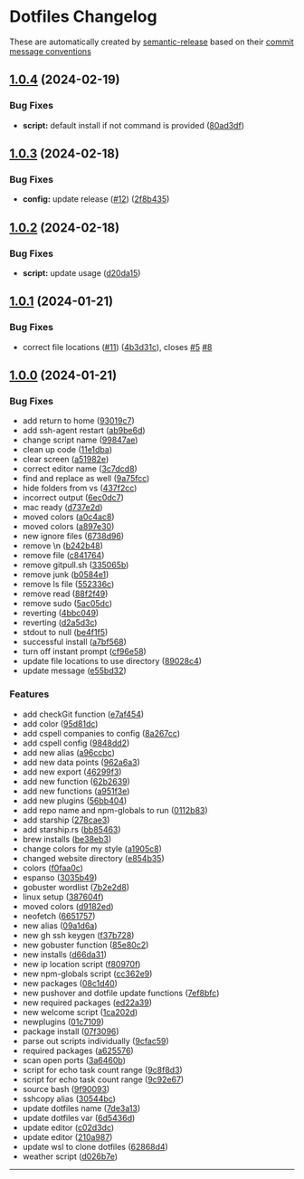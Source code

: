 # Dotfiles Changelog

These are automatically created by [semantic-release](https://github.com/semantic-release/semantic-release) based on their [commit message conventions](https://semantic-release.gitbook.io/semantic-release#commit-message-format)



## [1.0.4](https://github.com/PaleBluDot/dotfiles/compare/v1.0.3...v1.0.4) (2024-02-19)


### Bug Fixes

* **script:** default install if not command is provided ([80ad3df](https://github.com/PaleBluDot/dotfiles/commit/80ad3dfee85a31a8f82be6f3d3c1dd5cbcafe1e5))

## [1.0.3](https://github.com/PaleBluDot/dotfiles/compare/v1.0.2...v1.0.3) (2024-02-18)


### Bug Fixes

* **config:** update release   ([#12](https://github.com/PaleBluDot/dotfiles/issues/12)) ([2f8b435](https://github.com/PaleBluDot/dotfiles/commit/2f8b435b3ef64a0955e54b9d2608f7c76ba6f4f6))

## [1.0.2](https://github.com/PaleBluDot/dotfiles/compare/v1.0.1...v1.0.2) (2024-02-18)


### Bug Fixes

* **script:** update usage ([d20da15](https://github.com/PaleBluDot/dotfiles/commit/d20da1565a24913ee5c0f289f40663a436e24406))

## [1.0.1](https://github.com/PaleBluDot/dotfiles/compare/v1.0.0...v1.0.1) (2024-01-21)


### Bug Fixes

* correct file locations ([#11](https://github.com/PaleBluDot/dotfiles/issues/11)) ([4b3d31c](https://github.com/PaleBluDot/dotfiles/commit/4b3d31ce522be26ae004472f7d8fca4cb00b5401)), closes [#5](https://github.com/PaleBluDot/dotfiles/issues/5) [#8](https://github.com/PaleBluDot/dotfiles/issues/8)

## [1.0.0](https://github.com/PaleBluDot/dotfiles/compare/v1.0.0-dev.3...v1.0.0) (2024-01-21)


### Bug Fixes

* add return to home ([93019c7](https://github.com/PaleBluDot/dotfiles/commit/93019c7b9fce4b2364db8ecd27ceb6abc3359955))
* add ssh-agent restart ([ab9be6d](https://github.com/PaleBluDot/dotfiles/commit/ab9be6daed7856221d062f8d0c295dfb71bea965))
* change script name ([99847ae](https://github.com/PaleBluDot/dotfiles/commit/99847aefff6dd1307f228c53e1051581a787cdb4))
* clean up code ([11e1dba](https://github.com/PaleBluDot/dotfiles/commit/11e1dba2d8eaa8f9a4eb17f1acebe6088a346c93))
* clear screen ([a51982e](https://github.com/PaleBluDot/dotfiles/commit/a51982efd5f21fc1d4a257ebf976ba323873e03b))
* correct editor name ([3c7dcd8](https://github.com/PaleBluDot/dotfiles/commit/3c7dcd8fb534807d12d3161dd893d726a37416c5))
* find and replace as well ([9a75fcc](https://github.com/PaleBluDot/dotfiles/commit/9a75fccf43bbb13247be08b360a777a7b37afdea))
* hide folders from vs ([437f2cc](https://github.com/PaleBluDot/dotfiles/commit/437f2cc4eeb7871a30d30fb90b06e199a08e40ac))
* incorrect output ([6ec0dc7](https://github.com/PaleBluDot/dotfiles/commit/6ec0dc7e061259c552c1cb1524e67bd23e717600))
* mac ready ([d737e2d](https://github.com/PaleBluDot/dotfiles/commit/d737e2d71062f4aacda9601c5cc1d3a77613a408))
* moved colors ([a0c4ac8](https://github.com/PaleBluDot/dotfiles/commit/a0c4ac8366bdc22f885e3cb6a139843242e82f46))
* moved colors ([a897e30](https://github.com/PaleBluDot/dotfiles/commit/a897e30e3f61baa8d92648b240d9e2cd8b7dd950))
* new ignore files ([6738d96](https://github.com/PaleBluDot/dotfiles/commit/6738d96c7d00ff1fa8bc1486479e88f8bc9d9776))
* remove \n ([b242b48](https://github.com/PaleBluDot/dotfiles/commit/b242b48c9e10c8134911147bcba36aba795d0e2f))
* remove file ([c841764](https://github.com/PaleBluDot/dotfiles/commit/c841764afb2d03862d50faf799057e9895fde2e3))
* remove gitpull.sh ([335065b](https://github.com/PaleBluDot/dotfiles/commit/335065b9040f4ca076d9a443a0cb5329cd2b5d86))
* remove junk ([b0584e1](https://github.com/PaleBluDot/dotfiles/commit/b0584e1ab52ef8a0ae1915d4e8cf896db2e54b22))
* remove ls file ([552336c](https://github.com/PaleBluDot/dotfiles/commit/552336c04f68ac3dd10dff983c9b1015f055b1ee))
* remove read ([88f2f49](https://github.com/PaleBluDot/dotfiles/commit/88f2f494667f0e01df76d9fcfda5462150e6c93b))
* remove sudo ([5ac05dc](https://github.com/PaleBluDot/dotfiles/commit/5ac05dc9b83e4a83639fb6d80001d4cf6e053a55))
* reverting ([4bbc049](https://github.com/PaleBluDot/dotfiles/commit/4bbc0491297f0494b154eecf1b3b1a0cce74b384))
* reverting ([d2a5d3c](https://github.com/PaleBluDot/dotfiles/commit/d2a5d3c93ade5a368f1e86406d3494590d2c10ce))
* stdout to null ([be4f1f5](https://github.com/PaleBluDot/dotfiles/commit/be4f1f5ddec3a5a30657515d60a183c07ca9c15f))
* successful install ([a7bf568](https://github.com/PaleBluDot/dotfiles/commit/a7bf568b7750beb5fa9b08aaa0dbcd095cad9ac0))
* turn off instant prompt ([cf96e58](https://github.com/PaleBluDot/dotfiles/commit/cf96e581ba0d9b4ac9a6704782fcd88480ca5924))
* update file locations to use  directory ([89028c4](https://github.com/PaleBluDot/dotfiles/commit/89028c4659cab1b6e5bc9da6183fee21a8b62053))
* update message ([e55bd32](https://github.com/PaleBluDot/dotfiles/commit/e55bd329d35b20cd6685f00b3f34973d00a0290f))


### Features

* add checkGit function ([e7af454](https://github.com/PaleBluDot/dotfiles/commit/e7af4545f7a7a441de5c25920f611c31f39626a2))
* add color ([95d81dc](https://github.com/PaleBluDot/dotfiles/commit/95d81dcdf2bd8d907f2e03af85fe9a5a43d87704))
* add cspell companies to config ([8a267cc](https://github.com/PaleBluDot/dotfiles/commit/8a267ccb09b25f0eed7ad80c0ccbc9969c11b4cf))
* add cspell config ([9848dd2](https://github.com/PaleBluDot/dotfiles/commit/9848dd237fc336628709365ab53d27e7f40764b5))
* add new alias ([a96ccbc](https://github.com/PaleBluDot/dotfiles/commit/a96ccbce37d63b3636df35d8e6bb4a3db9ab2e1e))
* add new data points ([962a6a3](https://github.com/PaleBluDot/dotfiles/commit/962a6a35b52ae917cc033b29741a236414dc842b))
* add new export ([46299f3](https://github.com/PaleBluDot/dotfiles/commit/46299f32d819bd53e2a37b056ff307a9c9b5d766))
* add new function ([62b2639](https://github.com/PaleBluDot/dotfiles/commit/62b263921b710375518af56806a49a8100a4cf44))
* add new functions ([a951f3e](https://github.com/PaleBluDot/dotfiles/commit/a951f3e926016181d3be93e8c9c0dd8e749525fa))
* add new plugins ([56bb404](https://github.com/PaleBluDot/dotfiles/commit/56bb404a5afb1725fc4ff1a457bc7de59f0182bd))
* add repo name and npm-globals to run ([0112b83](https://github.com/PaleBluDot/dotfiles/commit/0112b8305761e40cb1b43c8699090df301d9230f))
* add starship ([278cae3](https://github.com/PaleBluDot/dotfiles/commit/278cae3a4623512520873754406a222ff5e3d7b7))
* add starship.rs ([bb85463](https://github.com/PaleBluDot/dotfiles/commit/bb8546322c6c6712f9e18a7a7b048ce472e7d99f))
* brew installs ([be38eb3](https://github.com/PaleBluDot/dotfiles/commit/be38eb34a51abe3993d0e1851dd89e0c20a92cf3))
* change colors for my style ([a1905c8](https://github.com/PaleBluDot/dotfiles/commit/a1905c8808ba206a23194911168dff56fa3a2fb5))
* changed website directory ([e854b35](https://github.com/PaleBluDot/dotfiles/commit/e854b35de6e377e8bbf8d42c62f1ad0c763d5a4a))
* colors ([f0faa0c](https://github.com/PaleBluDot/dotfiles/commit/f0faa0c05a4e3309a91f24f5bb3b3db7bbf407d9))
* espanso ([3035b49](https://github.com/PaleBluDot/dotfiles/commit/3035b49dc2687fca931172af409624288c4cf39e))
* gobuster wordlist ([7b2e2d8](https://github.com/PaleBluDot/dotfiles/commit/7b2e2d88e6629f1ef53bae389d8959370c106930))
* linux setup ([387604f](https://github.com/PaleBluDot/dotfiles/commit/387604ffa161fd363390097c9a1631f910c02dc1))
* moved colors ([d9182ed](https://github.com/PaleBluDot/dotfiles/commit/d9182ed708f1b6a0dde1b59d596683c07e111382))
* neofetch ([6651757](https://github.com/PaleBluDot/dotfiles/commit/6651757bab82ad1e9d42449811a84ca47a93471e))
* new alias ([09a1d6a](https://github.com/PaleBluDot/dotfiles/commit/09a1d6a9948e5c359cbbab1ead270251344beefa))
* new gh ssh keygen ([f37b728](https://github.com/PaleBluDot/dotfiles/commit/f37b72828b1e3fa5061a51cb735a5b58a0f1af7e))
* new gobuster function ([85e80c2](https://github.com/PaleBluDot/dotfiles/commit/85e80c23d5d95aab363cf7ec34cb7f4a235d646f))
* new installs ([d66da31](https://github.com/PaleBluDot/dotfiles/commit/d66da318ae3845ae8405a0f7fd65ecec3cd02685))
* new ip location script ([f80970f](https://github.com/PaleBluDot/dotfiles/commit/f80970f40c31537c4a9655f8283d75a01003fa95))
* new npm-globals script ([cc362e9](https://github.com/PaleBluDot/dotfiles/commit/cc362e933058b19133b36f650b64dfba34aaee80))
* new packages ([08c1d40](https://github.com/PaleBluDot/dotfiles/commit/08c1d40a9b8189aae592750d1147c0fe468d239b))
* new pushover and dotfile update functions ([7ef8bfc](https://github.com/PaleBluDot/dotfiles/commit/7ef8bfce7ab0b44e48372d6831b3c436f85e37f9))
* new required packages ([ed22a39](https://github.com/PaleBluDot/dotfiles/commit/ed22a39751c4af8eca4ce2ed8bace2cb1888f009))
* new welcome script ([1ca202d](https://github.com/PaleBluDot/dotfiles/commit/1ca202db7c1e10378adaf9d6bc833477266644a4))
* newplugins ([01c7109](https://github.com/PaleBluDot/dotfiles/commit/01c71098149867600d75fa58d8e6425a8ab45e52))
* package install ([07f3096](https://github.com/PaleBluDot/dotfiles/commit/07f3096799deadc597c044aad5b24215c7a77417))
* parse out scripts individually ([9cfac59](https://github.com/PaleBluDot/dotfiles/commit/9cfac59014ba2ade41992024f123d19c6b158d25))
* required packages ([a625576](https://github.com/PaleBluDot/dotfiles/commit/a625576ef210456c30b6ae753d005320628300b5))
* scan open ports ([3a6460b](https://github.com/PaleBluDot/dotfiles/commit/3a6460bb031dc3511fc2bf5325d0889d81a06c89))
* script for echo task count range ([9c8f8d3](https://github.com/PaleBluDot/dotfiles/commit/9c8f8d32fc3acbe508594bb9f0923a1a999ed366))
* script for echo task count range ([9c92e67](https://github.com/PaleBluDot/dotfiles/commit/9c92e67f5194450037d45ec5e1b30191983be11b))
* source bash ([9f90093](https://github.com/PaleBluDot/dotfiles/commit/9f900935f3f2f887e713b2e1795e11f4d32e142a))
* sshcopy alias ([30544bc](https://github.com/PaleBluDot/dotfiles/commit/30544bc51cedd6d61e7d262b3e9bfcea1822edf7))
* update dotfiles name ([7de3a13](https://github.com/PaleBluDot/dotfiles/commit/7de3a13e773b9320c0ff8c4e25ef86b608cb1895))
* update dotfiles var ([6d5436d](https://github.com/PaleBluDot/dotfiles/commit/6d5436dd47c934e077b6ef78d012b7215c8c4ec7))
* update editor ([c02d3dc](https://github.com/PaleBluDot/dotfiles/commit/c02d3dc213a90a8f777404a69290bce7f3c550ab))
* update editor ([210a987](https://github.com/PaleBluDot/dotfiles/commit/210a987cf8d25279a3c3a7d070b684aa66568ede))
* update wsl to clone dotfiles ([62868d4](https://github.com/PaleBluDot/dotfiles/commit/62868d4bbdb20e26ebe6628cd0dae0ce6ef6b3d4))
* weather script ([d026b7e](https://github.com/PaleBluDot/dotfiles/commit/d026b7eacc37bb2c5050aa4e5f35d3490a041698))
****
